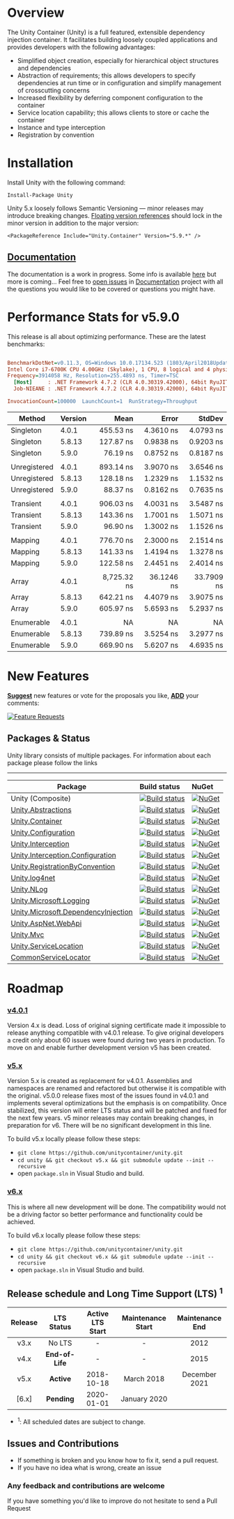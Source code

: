 # Overview

The Unity Container (Unity) is a full featured, extensible dependency injection container. It facilitates building loosely coupled applications and provides developers with the following advantages:

* Simplified object creation, especially for hierarchical object structures and dependencies
* Abstraction of requirements; this allows developers to specify dependencies at run time or in configuration and simplify management of crosscutting concerns
* Increased flexibility by deferring component configuration to the container
* Service location capability; this allows clients to store or cache the container
* Instance and type interception
* Registration by convention

# Installation

Install Unity with the following command:

```
Install-Package Unity
```

Unity 5.x loosely follows Semantic Versioning — minor releases may introduce breaking changes. [Floating version references](https://docs.microsoft.com/en-us/nuget/consume-packages/package-references-in-project-files#floating-versions) should lock in the minor version in addition to the major version:

```
<PackageReference Include="Unity.Container" Version="5.9.*" />
```

## [Documentation](https://unitycontainer.github.io)

The documentation is a work in progress. Some info is available [here](https://unitycontainer.github.io) but more is coming...
Feel free to [open issues](https://github.com/unitycontainer/documentation/issues) in [Documentation](https://github.com/unitycontainer/documentation) project with all the questions you would like to be covered or questions you might have.


# Performance Stats for v5.9.0

This release is all about optimizing performance.  These are the latest benchmarks:

``` ini

BenchmarkDotNet=v0.11.3, OS=Windows 10.0.17134.523 (1803/April2018Update/Redstone4)
Intel Core i7-6700K CPU 4.00GHz (Skylake), 1 CPU, 8 logical and 4 physical cores
Frequency=3914058 Hz, Resolution=255.4893 ns, Timer=TSC
  [Host]     : .NET Framework 4.7.2 (CLR 4.0.30319.42000), 64bit RyuJIT-v4.7.3260.0
  Job-NIEANE : .NET Framework 4.7.2 (CLR 4.0.30319.42000), 64bit RyuJIT-v4.7.3260.0

InvocationCount=100000  LaunchCount=1  RunStrategy=Throughput  

```
|       Method | Version |        Mean |      Error |     StdDev |
|------------- |-------- |------------:|-----------:|-----------:|
|    Singleton | 4.0.1   |   455.53 ns |  4.3610 ns |  4.0793 ns |
|    Singleton | 5.8.13  |   127.87 ns |  0.9838 ns |  0.9203 ns |
|    Singleton | 5.9.0   |    76.19 ns |  0.8752 ns |  0.8187 ns |
|              |         |             |            |            |
| Unregistered | 4.0.1   |   893.14 ns |  3.9070 ns |  3.6546 ns |
| Unregistered | 5.8.13  |   128.18 ns |  1.2329 ns |  1.1532 ns |
| Unregistered | 5.9.0   |    88.37 ns |  0.8162 ns |  0.7635 ns |
|              |         |             |            |            |
|    Transient | 4.0.1   |   906.03 ns |  4.0031 ns |  3.5487 ns |
|    Transient | 5.8.13  |   143.36 ns |  1.7001 ns |  1.5071 ns |
|    Transient | 5.9.0   |    96.90 ns |  1.3002 ns |  1.1526 ns |
|              |         |             |            |            |
|      Mapping | 4.0.1   |   776.70 ns |  2.3000 ns |  2.1514 ns |
|      Mapping | 5.8.13  |   141.33 ns |  1.4194 ns |  1.3278 ns |
|      Mapping | 5.9.0   |   122.58 ns |  2.4451 ns |  2.4014 ns |
|              |         |             |            |            |
|        Array | 4.0.1   | 8,725.32 ns | 36.1246 ns | 33.7909 ns |
|        Array | 5.8.13  |   642.21 ns |  4.4079 ns |  3.9075 ns |
|        Array | 5.9.0   |   605.97 ns |  5.6593 ns |  5.2937 ns |
|              |         |             |            |            |
|   Enumerable | 4.0.1   |          NA |         NA |         NA |
|   Enumerable | 5.8.13  |   739.89 ns |  3.5254 ns |  3.2977 ns |
|   Enumerable | 5.9.0   |   669.90 ns |  5.6207 ns |  4.6935 ns |




# New Features
[**Suggest**](https://feathub.com/unitycontainer/unity/features/new) new features or vote for the proposals you like, [**ADD**](https://feathub.com/unitycontainer/unity/features/new) your comments:

[![Feature Requests](http://feathub.com/unitycontainer/unity?format=svg)](http://feathub.com/unitycontainer/unity)


## Packages & Status
Unity library consists of multiple packages. For information about each package please follow the links

---
Package  | Build status | NuGet 
-------- | :------------ | :------------ 
Unity (Composite)    | [![Build status](https://ci.appveyor.com/api/projects/status/nv00dk4lax6oqd00/branch/master?svg=true)](https://ci.appveyor.com/project/unitycontainer/unity/branch/master)   | [![NuGet](https://img.shields.io/nuget/v/Unity.svg)](https://www.nuget.org/packages/Unity)
[Unity.Abstractions](https://github.com/unitycontainer/abstractions)  | [![Build status](https://ci.appveyor.com/api/projects/status/l3bwjwm7q10nrdus/branch/master?svg=true)](https://ci.appveyor.com/project/unitycontainer/abstractions/branch/master) | [![NuGet](https://img.shields.io/nuget/v/Unity.Abstractions.svg)](https://www.nuget.org/packages/Unity.Abstractions) 
[Unity.Container](https://github.com/unitycontainer/container)  | [![Build status](https://ci.appveyor.com/api/projects/status/s7s905q6xd6b2503/branch/v5.x?svg=true)](https://ci.appveyor.com/project/unitycontainer/container/branch/v5.x) | [![NuGet](https://img.shields.io/nuget/v/Unity.Container.svg)](https://www.nuget.org/packages/Unity.Container)
[Unity.Configuration](https://github.com/unitycontainer/configuration)  | [![Build status](https://ci.appveyor.com/api/projects/status/89jo5cuum6839j3b/branch/master?svg=true)](https://ci.appveyor.com/project/unitycontainer/configuration/branch/master) | [![NuGet](https://img.shields.io/nuget/v/Unity.Configuration.svg)](https://www.nuget.org/packages/Unity.Configuration)
[Unity.Interception](https://github.com/unitycontainer/interception)  | [![Build status](https://ci.appveyor.com/api/projects/status/xb5tbuxxqb381kxc/branch/v5.x?svg=true)](https://ci.appveyor.com/project/unitycontainer/interception/branch/v5.x) | [![NuGet](https://img.shields.io/nuget/v/Unity.Interception.svg)](https://www.nuget.org/packages/Unity.Interception)
[Unity.Interception.Configuration](https://github.com/unitycontainer/interception-configuration)  | [![Build status](https://ci.appveyor.com/api/projects/status/wh7x0lml55c483st/branch/master?svg=true)](https://ci.appveyor.com/project/unitycontainer/interception-configuration/branch/master) | [![NuGet](https://img.shields.io/nuget/v/Unity.Interception.Configuration.svg)](https://www.nuget.org/packages/Unity.Interception.Configuration) 
[Unity.RegistrationByConvention](https://github.com/unitycontainer/registration-by-convention)  |  [![Build status](https://ci.appveyor.com/api/projects/status/xv7bkc6v62g4w7n4/branch/master?svg=true)](https://ci.appveyor.com/project/unitycontainer/registration-by-convention/branch/master) | [![NuGet](https://img.shields.io/nuget/v/Unity.RegistrationByConvention.svg)](https://www.nuget.org/packages/Unity.RegistrationByConvention) 
[Unity.log4net](https://github.com/unitycontainer/log4net)  | [![Build status](https://ci.appveyor.com/api/projects/status/3x9gf21l6qqxo9rn/branch/v5.x?svg=true)](https://ci.appveyor.com/project/unitycontainer/log4net/branch/v5.x) | [![NuGet](https://img.shields.io/nuget/v/Unity.log4net.svg)](https://www.nuget.org/packages/Unity.log4net)
[Unity.NLog](https://github.com/unitycontainer/NLog)  | [![Build status](https://ci.appveyor.com/api/projects/status/tr7ykk0g5jgieon2/branch/v5.x?svg=true)](https://ci.appveyor.com/project/unitycontainer/nlog-9y7y3/branch/v5.x) | [![NuGet](https://img.shields.io/nuget/v/Unity.NLog.svg)](https://www.nuget.org/packages/Unity.NLog)
[Unity.Microsoft.Logging](https://github.com/unitycontainer/microsoft-logging)  | [![Build status](https://ci.appveyor.com/api/projects/status/r97hcdjf377ty6kq/branch/v5.x?svg=true)](https://ci.appveyor.com/project/unitycontainer/microsoft-logging/branch/v5.x) |  [![NuGet](https://img.shields.io/nuget/v/Unity.Microsoft.Logging.svg)](https://www.nuget.org/packages/Unity.Microsoft.Logging)
[Unity.Microsoft.DependencyInjection](https://github.com/unitycontainer/microsoft-dependency-injection)  | [![Build status](https://ci.appveyor.com/api/projects/status/sevk2yb2jokf8ltr/branch/v5.x?svg=true)](https://ci.appveyor.com/project/unitycontainer/microsoft-dependency-injection/branch/v5.x) | [![NuGet](https://img.shields.io/nuget/v/Unity.Microsoft.DependencyInjection.svg)](https://www.nuget.org/packages/Unity.Microsoft.DependencyInjection)
[Unity.AspNet.WebApi](https://github.com/unitycontainer/aspnet-webapi)  | [![Build status](https://ci.appveyor.com/api/projects/status/rn0ohbxtv6c0q726/branch/master?svg=true)](https://ci.appveyor.com/project/unitycontainer/aspnet-webapi/branch/master) | [![NuGet](https://img.shields.io/nuget/v/Unity.AspNet.WebApi.svg)](https://www.nuget.org/packages/Unity.AspNet.WebApi)
[Unity.Mvc](https://github.com/unitycontainer/aspnet-mvc)  | [![Build status](https://ci.appveyor.com/api/projects/status/ed670lsbm4sx95f0/branch/v5.x?svg=true)](https://ci.appveyor.com/project/unitycontainer/aspnet-mvc/branch/v5.x) | [![NuGet](https://img.shields.io/nuget/v/Unity.Mvc.svg)](https://www.nuget.org/packages/Unity.Mvc) 
[Unity.ServiceLocation](https://github.com/unitycontainer/service-location)  | [![Build status](https://ci.appveyor.com/api/projects/status/5q5129q417rg7xe2/branch/v5.x?svg=true)](https://ci.appveyor.com/project/unitycontainer/service-location/branch/v5.x) | [![NuGet](https://img.shields.io/nuget/v/Unity.ServiceLocation.svg)](https://www.nuget.org/packages/Unity.ServiceLocation) 
[CommonServiceLocator](https://github.com/unitycontainer/commonservicelocator)  | [![Build status](https://ci.appveyor.com/api/projects/status/dax8w8u3d5c6kv0a/branch/v5.x?svg=true)](https://ci.appveyor.com/project/unitycontainer/commonservicelocator/branch/v5.x) | [![NuGet](https://img.shields.io/nuget/v/commonservicelocator.svg)](https://www.nuget.org/packages/CommonServiceLocator)




# Roadmap

### [v4.0.1](https://github.com/unitycontainer/unity/tree/a370e3cd8c0f9aa5f505e896ef5225f42711d361)

Version 4.x is dead. Loss of original signing certificate made it impossible to release anything compatible with v4.0.1 release. To give original developers a credit only about 60 issues were found during two years in production. To move on and enable further development version v5 has been created.

### [v5.x](https://github.com/unitycontainer/unity/tree/v5.x)

Version 5.x is created as replacement for v4.0.1. Assemblies and namespaces are renamed and refactored but otherwise it is compatible with the original. v5.0.0 release fixes most of the issues found in v4.0.1 and implements several optimizations but the emphasis is on compatibility. Once stabilized, this version will enter LTS status and will be patched and fixed for the next few years. v5 minor releases may contain breaking changes, in preparation for v6. There will be no significant development in this line.

To build v5.x locally please follow these steps:
- `git clone https://github.com/unitycontainer/unity.git`
- `cd unity && git checkout v5.x && git submodule update --init --recursive`
- open `package.sln` in Visual Studio and build.



### [v6.x](https://github.com/unitycontainer/unity/tree/v6.x)

This is where all new development will be done. 
The compatibility would not be a driving factor so better performance and functionality could be achieved. 

To build v6.x locally please follow these steps:
- `git clone https://github.com/unitycontainer/unity.git`
- `cd unity && git checkout v6.x && git submodule update --init --recursive`
- open `package.sln` in Visual Studio and build.


## Release schedule and Long Time Support (LTS) <sup>1</sup>

| Release |  LTS Status   | Active LTS Start | Maintenance Start | Maintenance End |
|   :--:  |    :---:      |       :---:      |       :---:       |      :---:      |
|  v3.x   |    No LTS     |         -        |         -         |      2012       |
|  v4.x   |**End-of-Life**|         -        |         -         |      2015       |
|  v5.x   |**Active**     |    2018-10-18    |    March 2018     |  December 2021  |
| [6.x]   |**Pending**    |    2020-01-01    |  January 2020     |                 |

* <sup>1</sup>: All scheduled dates are subject to change.




## Issues and Contributions

- If something is broken and you know how to fix it, send a pull request. 
- If you have no idea what is wrong, create an issue

### Any feedback and contributions are welcome

If you have something you'd like to improve do not hesitate to send a Pull Request

